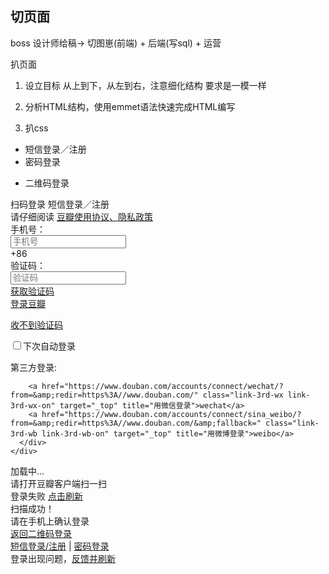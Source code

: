## 切页面

boss
设计师给稿-> 切图崽(前端) + 后端(写sql) + 运营

扒页面

1. 设立目标
 从上到下，从左到右，注意细化结构   要求是一模一样

2. 分析HTML结构，使用emmet语法快速完成HTML编写

3. 扒css
<div class="account-body login-wrap login-start account-anonymous">
  <div class="account-body-tabs">
    <ul class="tab-start">
      <li class="account-tab-phone on">短信登录／注册</li>
      <li class="account-tab-account">密码登录</li>
    </ul>
    <ul class="tab-quick">
      <li class="account-tab-scan">二维码登录</li>
    </ul>
    <div class="account-tab-switch">
      <div class="account-tab-switch-icon">
        <a class="quick icon-switch"></a>
        <a class="start icon-switch"></a>
      </div>
      <div class="account-tab-switch-text">
        <span class="quick">扫码登录</span>
        <span class="start">短信登录／注册</span>
      </div>
    </div>
  </div>
  <div class="account-tabcon-start">
    <div class="account-form">
  <div class="account-form-tips">请仔细阅读 <a target="_blank" href="https://accounts.douban.com/passport/agreement">豆瓣使用协议、隐私政策</a></div>
  <div class="account-form-error"><span class="hide"></span></div>
  
  <div class="account-form-raw">
    <label class="account-form-label">手机号：</label>
    <div class="account-form-field account-form-field-phone">
      <span class="icon clear-input hide"></span>
      <input type="phone" name="phone" maxlength="13" class="account-form-input" placeholder="手机号" tabindex="1">
      <div class="account-form-field-area-code">
        <div class="account-form-field-area-code-label js-choose-district">+86</div>
      </div>
    </div>
  </div>
  <div class="nation-select hide"></div>

  
  <div class="account-form-raw">
    <label class="account-form-label">验证码：</label>
    <div class="account-form-field account-form-codes">
      <input id="code" type="text" name="code" maxlength="6" class="account-form-input" placeholder="验证码" tabindex="2" autocomplete="off">
      <div class="account-form-field-code">
        <a href="javascript:;">获取验证码</a>
      </div>
    </div>
  </div>

  
  <div class="account-form-field-submit ">
    <a href="javascript:;" class="btn btn-phone">登录豆瓣</a>
  </div>

</div>
    <div class="account-form-ft">
      <p class="account-form-link"><a class="help-link" target="_blank" data-action="login_phone_nocode" href="https://help.douban.com/account?app=1#t1-q5">收不到验证码</a></p>
      <p class="account-form-remember">
        <input name="remember" type="checkbox" id="account-form-remember" tabindex="4"><label for="account-form-remember">下次自动登录</label>
      </p>
    </div>
    <div class="account-form-3rd account-form-3rd-anonymous">
      <div class="account-form-3rd-hd">第三方登录: </div>
      <div class="account-form-3rd-bd">
        
        <a href="https://www.douban.com/accounts/connect/wechat/?from=&amp;redir=https%3A//www.douban.com/" class="link-3rd-wx link-3rd-wx-on" target="_top" title="用微信登录">wechat</a>
        <a href="https://www.douban.com/accounts/connect/sina_weibo/?from=&amp;redir=https%3A//www.douban.com/&amp;fallback=" class="link-3rd-wb link-3rd-wb-on" target="_top" title="用微博登录">weibo</a>
      </div>
    </div>
  </div>
  <div class="account-tabcon-quick account-quick">
    <div class="account-qr-code">
      <div class="account-qr-scan">
        加载中...
      </div>
      <div class="account-qr-text">
          请打开豆瓣客户端扫一扫
      </div>
      <div class="account-qr-fail hide">
        <span>登录失败</span>  
        <a href="javascript:;" class="btn btn-refresh account-qr-refresh">点击刷新</a>
      </div>
    </div>
    <div class="account-qr-success hide">
      <div class="account-qr-success-hd">扫描成功！</div>
      <div class="account-qr-success-bd">
        <div class="account-qr-success-bd-text">请在手机上确认登录</div>
        <div class="account-qr-success-bd-pic"></div>
        <div class="account-qr-success-bd-link">
          <a href="javascript:;">返回二维码登录</a>
        </div>
      </div>
    </div>
    <div class="account-qr-link">
      <a href="javascript:;" class="link-phone">短信登录/注册</a>
      <span>|</span>
      <a href="javascript:;" class="link-account">密码登录</a>
    </div>
  </div>
    <div class="captcha-error hide fixed">登录出现问题，<a href="javascript:window.location.reload()" data-action="captch_error">反馈并刷新</a></div>
</div>